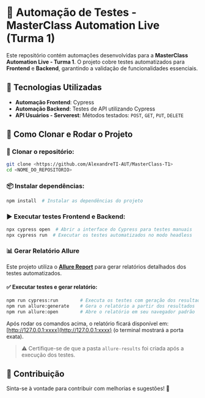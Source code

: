 # 🚀 Automação de Testes - MasterClass Automation Live (Turma 1)

Este repositório contém automações desenvolvidas para a **MasterClass Automation Live - Turma 1**. O projeto cobre testes automatizados para **Frontend** e **Backend**, garantindo a validação de funcionalidades essenciais.

## 📌 Tecnologias Utilizadas

- **Automação Frontend**: Cypress
- **Automação Backend**: Testes de API utilizando Cypress
- **API Usuários - Serverest**: Métodos testados: `POST`, `GET`, `PUT`, `DELETE`

## 🚀 Como Clonar e Rodar o Projeto

### 🔽 Clonar o repositório:
```bash
git clone <https://github.com/AlexandreTI-AUT/MasterClass-T1>
cd <NOME_DO_REPOSITORIO>
```

### 📦 Instalar dependências:
```bash
npm install  # Instalar as dependências do projeto
```

### ▶ Executar testes Frontend e Backend:
```bash
npx cypress open  # Abrir a interface do Cypress para testes manuais
npx cypress run  # Executar os testes automatizados no modo headless
```


### 📊 Gerar Relatório Allure

Este projeto utiliza o [**Allure Report**](https://docs.qameta.io/allure/) para gerar relatórios detalhados dos testes automatizados.

#### ✅ Executar testes e gerar relatório:

```bash
npm run cypress:run        # Executa os testes com geração dos resultados Allure
npm run allure:generate    # Gera o relatório a partir dos resultados
npm run allure:open        # Abre o relatório em seu navegador padrão
```

Após rodar os comandos acima, o relatório ficará disponível em:  
[http://127.0.0.1:xxxx](http://127.0.0.1:xxxx) (o terminal mostrará a porta exata).

> ⚠️ Certifique-se de que a pasta `allure-results` foi criada após a execução dos testes.


## 🤝 Contribuição
Sinta-se à vontade para contribuir com melhorias e sugestões! 🚀
